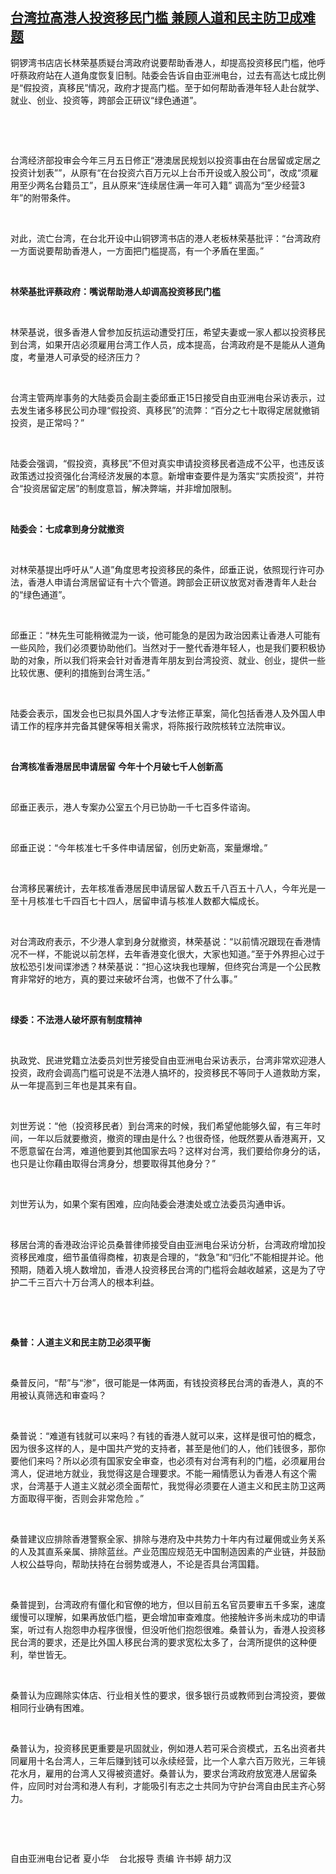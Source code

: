 <!--1608030796000-->
[台湾拉高港人投资移民门槛  兼顾人道和民主防卫成难题](https://www.rfa.org/mandarin/yataibaodao/gangtai/hx1-12152020061253.html)
------

<p>铜锣湾书店店长林荣基质疑台湾政府说要帮助香港人，却提高投资移民门槛，他呼吁蔡政府站在人道角度恢复旧制。陆委会告诉自由亚洲电台，过去有高达七成比例是“假投资，真移民”情况，政府才提高门槛。至于如何帮助香港年轻人赴台就学、就业、创业、投资等，跨部会正研议“绿色通道”。</p><p> </p><p> </p><p>台湾经济部投审会今年三月五日修正“港澳居民规划以投资事由在台居留或定居之投资计划表””，从原有“在台投资六百万元以上台币开设或入股公司”，改成“须雇用至少两名台籍员工”，且从原来“连续居住满一年可入籍” 调高为“至少经营3年”的附带条件。</p><p> </p><p>对此，流亡台湾，在台北开设中山铜锣湾书店的港人老板林荣基批评：“台湾政府一方面说要帮助香港人，一方面把门槛提高，有一个矛盾在里面。”</p><p> </p><p><strong>林荣基批评蔡政府：嘴说帮助港人却调高投资移民门槛</strong></p><p> </p><p>林荣基说，很多香港人曾参加反抗运动遭受打压，希望夫妻或一家人都以投资移民到台湾，如果开店必须雇用台湾工作人员，成本提高，台湾政府是不是能从人道角度，考量港人可承受的经济压力？</p><p> </p><p>台湾主管两岸事务的大陆委员会副主委邱垂正15日接受自由亚洲电台采访表示，过去发生诸多移民公司办理“假投资、真移民”的流弊：“百分之七十取得定居就撤销投资，是正常吗？”</p><p> </p><p>陆委会强调，“假投资，真移民”不但对真实申请投资移民者造成不公平，也违反该政策透过投资强化台湾经济发展的本意。新增审查要件是为落实“实质投资”，并符合“投资居留定居”的制度意旨，解决弊端，并非增加限制。</p><p> </p><p><strong>陆委会：七成拿到身分就撤资</strong><strong> </strong></p><p> </p><p>对林荣基提出呼吁从“人道”角度思考投资移民的条件，邱垂正说，依照现行许可办法，香港人申请台湾居留证有十六个管道。跨部会正研议放宽对香港青年人赴台的“绿色通道”。</p><p> </p><p>邱垂正：“林先生可能稍微混为一谈，他可能急的是因为政治因素让香港人可能有一些风险，我们必须要协助他们。当然对于一整代香港年轻人，也是我们要积极协助的对象，所以我们将来会针对香港青年朋友到台湾投资、就业、创业，提供一些比较优惠、便利的措施到台湾生活。”</p><p> </p><p>陆委会表示，国发会也已拟具外国人才专法修正草案，简化包括香港人及外国人申请工作的程序并完备其健保等相关需求，将陈报行政院核转立法院审议。</p><p> </p><p><strong>台湾核准香港居民申请居留</strong> <strong>今年十个月破七千人创新高</strong></p><p> </p><p>邱垂正表示，港人专案办公室五个月已协助一千七百多件谘询。</p><p> </p><p>邱垂正说：“今年核准七千多件申请居留，创历史新高，案量爆增。”</p><p> </p><p>台湾移民署统计，去年核准香港居民申请居留人数五千八百五十八人，今年光是一至十月核准七千四百七十四人，居留申请与核准人数都大幅成长。</p><p> </p><p>对台湾政府表示，不少港人拿到身分就撤资，林荣基说：“以前情况跟现在香港情况不一样，不能说以前怎样，去年香港变化很大，大家也知道。”至于外界担心过于放松恐引发间谍渗透？林荣基说：“担心这块我也理解，但终究台湾是一个公民教育非常好的地方，真的要过来破坏台湾，也做不了什么事。”</p><p> </p><p><strong>绿委：不法港人破坏原有制度精神</strong></p><p> </p><p>执政党、民进党籍立法委员刘世芳接受自由亚洲电台采访表示，台湾非常欢迎港人投资，政府会调高门槛可说是不法港人搞坏的，投资移民不等同于人道救助方案，从一年提高到三年也是其来有自。</p><p> </p><p>刘世芳说：“他（投资移民者）到台湾来的时候，我们希望他能够久留，有三年时间，一年以后就要撤资，撤资的理由是什么？也很奇怪，他既然要从香港离开，又不愿意留在台湾，难道他要到其他国家去吗？这样对台湾，我们要给你身分的话，也只是让你藉由取得台湾身分，想要取得其他身分？”</p><p> </p><p>刘世芳认为，如果个案有困难，应向陆委会港澳处或立法委员沟通申诉。</p><p> </p><p>移居台湾的香港政治评论员桑普律师接受自由亚洲电台采访分析，台湾政府增加投资移民难度，细节虽值得商榷，初衷是合理的，“救急”和“归化”不能相提并论。他预期，随着入境人数增加，香港人投资移民台湾的门槛将会越收越紧，这是为了守护二千三百六十万台湾人的根本利益。</p><p> </p><p> </p><p><strong>桑普：人道主义和民主防卫必须平衡</strong></p><p> </p><p>桑普反问，“帮”与“渗”，很可能是一体两面，有钱投资移民台湾的香港人，真的不用被认真筛选和审查吗？</p><p> </p><p>桑普说：“难道有钱就可以来吗？有钱的香港人就可以来，这样是很可怕的概念，因为很多这样的人，是中国共产党的支持者，甚至是他们的人，他们钱很多，那你要他们来吗？所以必须有国家安全审查，也必须有对台湾有利的门槛，必须雇用台湾人，促进地方就业，我觉得这是合理要求。不能一厢情愿认为香港人有这个需求，台湾基于人道主义就必须全面帮忙，我觉得必须要在人道主义和民主防卫这两方面取得平衡，否则会非常危险 。”</p><p> </p><p>桑普建议应排除香港警察全家、排除与港府及中共势力十年内有过雇佣或业务关系的人及其直系亲属、排除蓝丝。产业范围应规范无中国制造因素的产业链，并鼓励人权公益导向，帮助扶持在台弱势或港人，不论是否具台湾国籍。</p><p> </p><p>桑普提到，台湾政府有僵化和官僚的地方，但以目前五名官员要审五千多案，速度缓慢可以理解，如果再放低门槛，更会增加审查难度。他接触许多尚未成功的申请案，听过有人抱怨申办程序很慢，但没听他们抱怨很难。桑普认为，香港人投资移民台湾的要求，还是比外国人移民台湾的要求宽松太多了，台湾所提供的这种便利，举世皆无。</p><p> </p><p>桑普认为应踢除实体店、行业相关性的要求，很多银行员或教师到台湾投资，要做相同行业确有困难。</p><p> </p><p>桑普认为，投资移民更重要是巩固就业，例如港人若可采合资模式，五名出资者共同雇用十名台湾人，三年后赚到钱可以永续经营，比一个人拿六百万败光，三年镜花水月，雇用的台湾人又得被资遣好。桑普认为，要求台湾政府放宽港人居留条件，应同时对台湾和港人有利，才能吸引有志之士共同为守护台湾自由民主齐心努力。</p><p> </p><p> </p><p>自由亚洲电台记者 夏小华    台北报导 责编 许书婷 胡力汉</p><p> </p><p> </p><p> </p><p> </p><p> </p>
